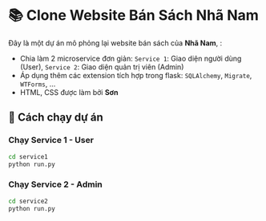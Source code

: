 # 📚 Clone Website Bán Sách Nhã Nam

Đây là một dự án mô phỏng lại website bán sách của **Nhã Nam**, :

- Chia làm 2 microservice đơn giản: `Service 1`: Giao diện người dùng (User), `Service 2`: Giao diện quản trị viên (Admin)
- Áp dụng thêm các extension tích hợp trong flask: `SQLAlchemy`, `Migrate`, `WTForms`, ...
- HTML, CSS được làm bởi **Sơn**


## 🚀 Cách chạy dự án

### Chạy Service 1 - User

```bash
cd service1
python run.py
```


### Chạy Service 2 - Admin

```bash
cd service2
python run.py
```
